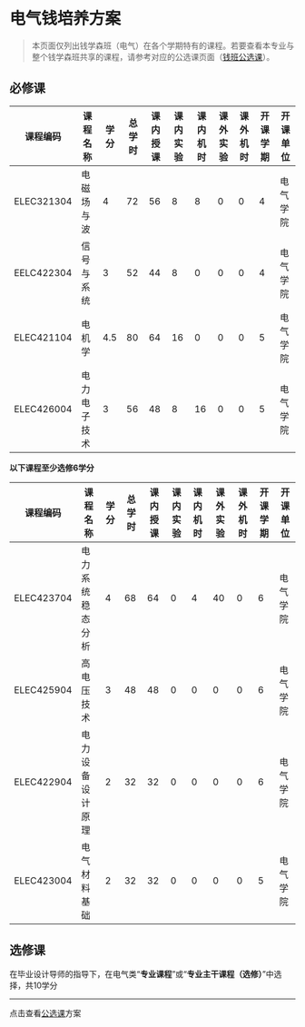 # 电气钱培养方案
> 本页面仅列出钱学森班（电气）在各个学期特有的课程。若要查看本专业与整个钱学森班共享的课程，请参考对应的公选课页面（[钱班公选课](/program/qianxuesen)）。



## 必修课

| **课程编码** | **课程名称** | **学**       **分** | **总**   **学**   **时** | **课内**   **授课** | **课内**   **实验** | **课**   **内**   **机**   **时** | **课**   **外**   **实**   **验** | **课**   **外**   **机**   **时** | **开**   **课**   **学**   **期** | **开课单位** |
| ------------ | ------------ | ------------------- | ------------------------ | ------------------- | ------------------- | --------------------------------- | --------------------------------- | --------------------------------- | --------------------------------- | ------------ |
| ELEC321304   | 电磁场与波   | 4                   | 72                       | 56                  | 8                   | 8                                 | 0                                 | 0                                 | 4                                 | 电气学院     |
| EELC422304   | 信号与系统   | 3                   | 52                       | 44                  | 8                   | 0                                 | 0                                 | 0                                 | 4                                 | 电气学院     |
| ELEC421104   | 电机学       | 4.5                 | 80                       | 64                  | 16                  | 0                                 | 0                                 | 0                                 | 5                                 | 电气学院     |
| ELEC426004   | 电力电子技术 | 3                   | 56                       | 48                  | 8                   | 16                                | 0                                 | 0                                 | 5                                 | 电气学院     |



**以下课程至少选修6学分**

| **课程编码** | **课程名称**     | **学**       **分** | **总**   **学**   **时** | **课内**   **授课** | **课内**   **实验** | **课**   **内**   **机**   **时** | **课**   **外**   **实**   **验** | **课**   **外**   **机**   **时** | **开**   **课**   **学**   **期** | **开课单位** |
| ------------------------------------------------------------ | ---------------- | ---- | ---- | ---- | ---- | ---- | ---- | ---- | ---- | -------- |
| ELEC423704 | 电力系统稳态分析 | 4    | 68   | 64   | 0    | 4    | 40   | 0    | 6    | 电气学院 |
| ELEC425904                                                   | 高电压技术       | 3    | 48   | 48   | 0    | 0    | 0    | 0    | 6    | 电气学院 |
| ELEC422904 | 电力设备设计原理 | 2    | 32   | 32   | 0    | 0    | 0    | 0    | 6    | 电气学院 |
| ELEC423004 | 电气材料基础     | 2    | 32   | 32   | 0    | 0    | 0    | 0    | 5    | 电气学院 |



## 选修课

在毕业设计导师的指导下，在电气类“**专业课程**”或“**专业主干课程（选修）**”中选择，共10学分







---



点击查看[公选课](/program/qianxuesen)方案
